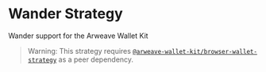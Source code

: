 # Wander Strategy

Wander support for the Arweave Wallet Kit

> Warning: This strategy requires [`@arweave-wallet-kit/browser-wallet-strategy`](https://npmjs.com/@arweave-wallet-kit/browser-wallet-strategy) as a peer dependency.
